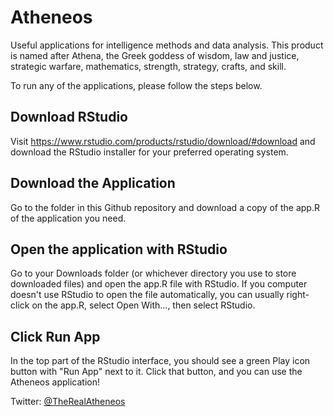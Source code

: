 # Atheneos
Useful applications for intelligence methods and data analysis. This product is named after Athena, the Greek goddess of wisdom, law and justice, strategic warfare, mathematics, strength, strategy, crafts, and skill.

To run any of the applications, please follow the steps below.

## Download RStudio
Visit https://www.rstudio.com/products/rstudio/download/#download and download the RStudio installer for your preferred operating system.

## Download the Application
Go to the folder in this Github repository and download a copy of the app.R of the application you need.

## Open the application with RStudio
Go to your Downloads folder (or whichever directory you use to store downloaded files) and open the app.R file with RStudio.  If you computer doesn't use RStudio to open the file automatically, you can usually right-click on the app.R, select Open With..., then select RStudio.

## Click Run App
In the top part of the RStudio interface, you should see a green Play icon button with "Run App" next to it.  Click that button, and you can use the Atheneos application!



Twitter: [@TheRealAtheneos](https://twitter.com/TheRealAtheneos)
